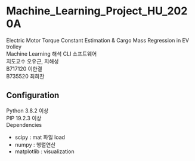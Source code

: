 # Machine_Learning_Project_HU_2020A

Electric Motor Torque Constant Estimation & Cargo Mass Regression in EV trolley  
Machine Learning 해석 CLI 소프트웨어  
지도교수 오유근, 지해성  
B717120 이한결  
B735520 최희찬  

## Configuration  
Python 3.8.2 이상  
PIP 19.2.3 이상  
Dependencies   
* scipy : mat 파일 load  
* numpy : 행렬연산  
* matplotlib : visualization  
